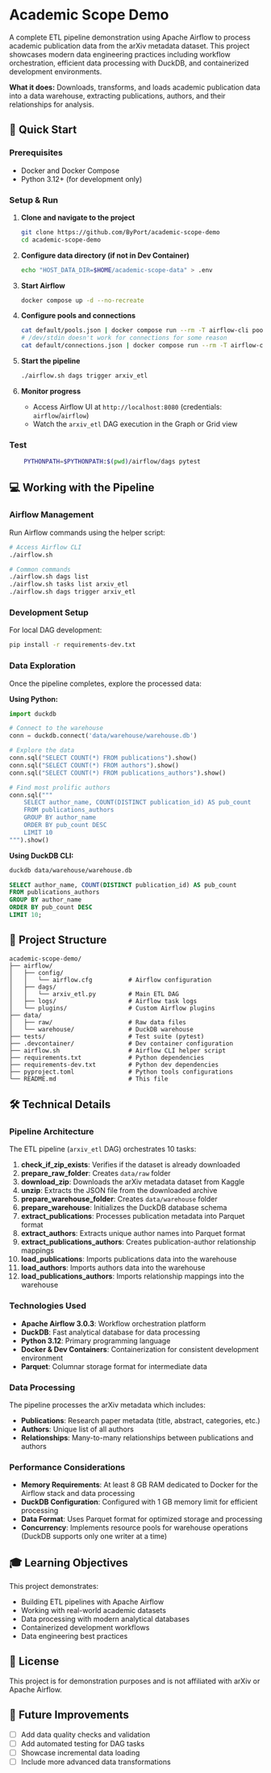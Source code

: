 # Academic Scope Demo

A complete ETL pipeline demonstration using Apache Airflow to process academic publication data from the arXiv metadata dataset. This project showcases modern data engineering practices including workflow orchestration, efficient data processing with DuckDB, and containerized development environments.

**What it does:** Downloads, transforms, and loads academic publication data into a data warehouse, extracting publications, authors, and their relationships for analysis.

## 🚀 Quick Start

### Prerequisites
- Docker and Docker Compose
- Python 3.12+ (for development only)

### Setup & Run
1. **Clone and navigate to the project**
    ```bash
    git clone https://github.com/ByPort/academic-scope-demo
    cd academic-scope-demo
    ```

2. **Configure data directory (if not in Dev Container)**
    ```bash
    echo "HOST_DATA_DIR=$HOME/academic-scope-data" > .env
    ```

3. **Start Airflow**
    ```bash
    docker compose up -d --no-recreate
    ```

4. **Configure pools and connections**
    ```bash
    cat default/pools.json | docker compose run --rm -T airflow-cli pools import /dev/stdin
    # /dev/stdin doesn't work for connections for some reason
    cat default/connections.json | docker compose run --rm -T airflow-cli bash -c 'cat > /tmp/connections.json && airflow connections import /tmp/connections.json'
    ```

5. **Start the pipeline**
    ```bash
    ./airflow.sh dags trigger arxiv_etl
    ```

6. **Monitor progress**
   - Access Airflow UI at `http://localhost:8080` (credentials: `airflow`/`airflow`)
   - Watch the `arxiv_etl` DAG execution in the Graph or Grid view

### Test
```bash
    PYTHONPATH=$PYTHONPATH:$(pwd)/airflow/dags pytest
```

## 💻 Working with the Pipeline

### Airflow Management
Run Airflow commands using the helper script:

```bash
# Access Airflow CLI
./airflow.sh

# Common commands
./airflow.sh dags list
./airflow.sh tasks list arxiv_etl
./airflow.sh dags trigger arxiv_etl
```

### Development Setup
For local DAG development:
```bash
pip install -r requirements-dev.txt
```

### Data Exploration

Once the pipeline completes, explore the processed data:

**Using Python:**

```python
import duckdb

# Connect to the warehouse
conn = duckdb.connect('data/warehouse/warehouse.db')

# Explore the data
conn.sql("SELECT COUNT(*) FROM publications").show()
conn.sql("SELECT COUNT(*) FROM authors").show()
conn.sql("SELECT COUNT(*) FROM publications_authors").show()

# Find most prolific authors
conn.sql("""
    SELECT author_name, COUNT(DISTINCT publication_id) AS pub_count
    FROM publications_authors
    GROUP BY author_name
    ORDER BY pub_count DESC
    LIMIT 10
""").show()
```

**Using DuckDB CLI:**

```bash
duckdb data/warehouse/warehouse.db
```

```sql
SELECT author_name, COUNT(DISTINCT publication_id) AS pub_count
FROM publications_authors
GROUP BY author_name
ORDER BY pub_count DESC
LIMIT 10;
```

## 📁 Project Structure

```
academic-scope-demo/
├── airflow/
│   ├── config/
│   │   └── airflow.cfg          # Airflow configuration
│   ├── dags/
│   │   └── arxiv_etl.py         # Main ETL DAG
│   ├── logs/                    # Airflow task logs
│   └── plugins/                 # Custom Airflow plugins
├── data/
│   ├── raw/                     # Raw data files
│   └── warehouse/               # DuckDB warehouse
├── tests/                       # Test suite (pytest)
├── .devcontainer/               # Dev container configuration
├── airflow.sh                   # Airflow CLI helper script
├── requirements.txt             # Python dependencies
├── requirements-dev.txt         # Python dev dependencies
├── pyproject.toml               # Python tools configurations
└── README.md                    # This file
```

## 🛠️ Technical Details

### Pipeline Architecture
The ETL pipeline (`arxiv_etl` DAG) orchestrates 10 tasks:

1. **check_if_zip_exists**: Verifies if the dataset is already downloaded
2. **prepare_raw_folder**: Creates `data/raw` folder
3. **download_zip**: Downloads the arXiv metadata dataset from Kaggle
4. **unzip**: Extracts the JSON file from the downloaded archive
5. **prepare_warehouse_folder**: Creates `data/warehouse` folder
6. **prepare_warehouse**: Initializes the DuckDB database schema
7. **extract_publications**: Processes publication metadata into Parquet format
8. **extract_authors**: Extracts unique author names into Parquet format
9. **extract_publications_authors**: Creates publication-author relationship mappings
10. **load_publications**: Imports publications data into the warehouse
11. **load_authors**: Imports authors data into the warehouse
12. **load_publications_authors**: Imports relationship mappings into the warehouse

### Technologies Used

- **Apache Airflow 3.0.3**: Workflow orchestration platform
- **DuckDB**: Fast analytical database for data processing
- **Python 3.12**: Primary programming language
- **Docker & Dev Containers**: Containerization for consistent development environment
- **Parquet**: Columnar storage format for intermediate data

### Data Processing

The pipeline processes the arXiv metadata which includes:
- **Publications**: Research paper metadata (title, abstract, categories, etc.)
- **Authors**: Unique list of all authors
- **Relationships**: Many-to-many relationships between publications and authors

### Performance Considerations

- **Memory Requirements**: At least 8 GB RAM dedicated to Docker for the Airflow stack and data processing
- **DuckDB Configuration**: Configured with 1 GB memory limit for efficient processing
- **Data Format**: Uses Parquet format for optimized storage and processing
- **Concurrency**: Implements resource pools for warehouse operations (DuckDB supports only one writer at a time)

## 🎓 Learning Objectives

This project demonstrates:
- Building ETL pipelines with Apache Airflow
- Working with real-world academic datasets
- Data processing with modern analytical databases
- Containerized development workflows
- Data engineering best practices

## 📝 License

This project is for demonstration purposes and is not affiliated with arXiv or Apache Airflow.

## 🚧 Future Improvements

- [ ] Add data quality checks and validation
- [ ] Add automated testing for DAG tasks
- [ ] Showcase incremental data loading
- [ ] Include more advanced data transformations
